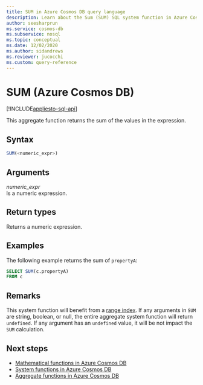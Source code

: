 ```yaml
---
title: SUM in Azure Cosmos DB query language
description: Learn about the Sum (SUM) SQL system function in Azure Cosmos DB.
author: seesharprun
ms.service: cosmos-db
ms.subservice: nosql
ms.topic: conceptual
ms.date: 12/02/2020
ms.author: sidandrews
ms.reviewer: jucocchi
ms.custom: query-reference
---
```

# SUM (Azure Cosmos DB)
[!INCLUDE[appliesto-sql-api](../includes/appliesto-sql-api.md)]

This aggregate function returns the sum of the values in the expression.
  
## Syntax
  
```sql
SUM(<numeric_expr>)  
```  
  
## Arguments
  
*numeric_expr*  
   Is a numeric expression.  
  
## Return types
  
Returns a numeric expression.  
  
## Examples
  
The following example returns the sum of `propertyA`:
  
```sql
SELECT SUM(c.propertyA)
FROM c
```  

## Remarks

This system function will benefit from a [range index](../index-policy.md#includeexclude-strategy). If any arguments in `SUM` are string, boolean, or null, the entire aggregate system function will return `undefined`. If any argument has an `undefined` value, it will be not impact the `SUM` calculation.

## Next steps

- [Mathematical functions in Azure Cosmos DB](sql-query-mathematical-functions.md)
- [System functions in Azure Cosmos DB](sql-query-system-functions.md)
- [Aggregate functions in Azure Cosmos DB](sql-query-aggregate-functions.md)